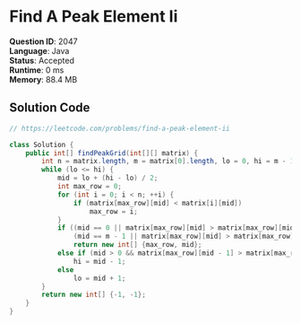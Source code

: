 # Find A Peak Element Ii

**Question ID**: 2047  
**Language**: Java  
**Status**: Accepted  
**Runtime**: 0 ms  
**Memory**: 88.4 MB  

## Solution Code
```java
// https://leetcode.com/problems/find-a-peak-element-ii

class Solution {
    public int[] findPeakGrid(int[][] matrix) {
        int n = matrix.length, m = matrix[0].length, lo = 0, hi = m - 1, mid; 
        while (lo <= hi) {
            mid = lo + (hi - lo) / 2;
            int max_row = 0;
            for (int i = 0; i < n; ++i) {
                if (matrix[max_row][mid] < matrix[i][mid])
                    max_row = i;
            }
            if ((mid == 0 || matrix[max_row][mid] > matrix[max_row][mid - 1]) && 
                (mid == m - 1 || matrix[max_row][mid] > matrix[max_row][mid + 1]))
                return new int[] {max_row, mid};
            else if (mid > 0 && matrix[max_row][mid - 1] > matrix[max_row][mid])
                hi = mid - 1;
            else
                lo = mid + 1;
        }
        return new int[] {-1, -1};
    }
}
```
